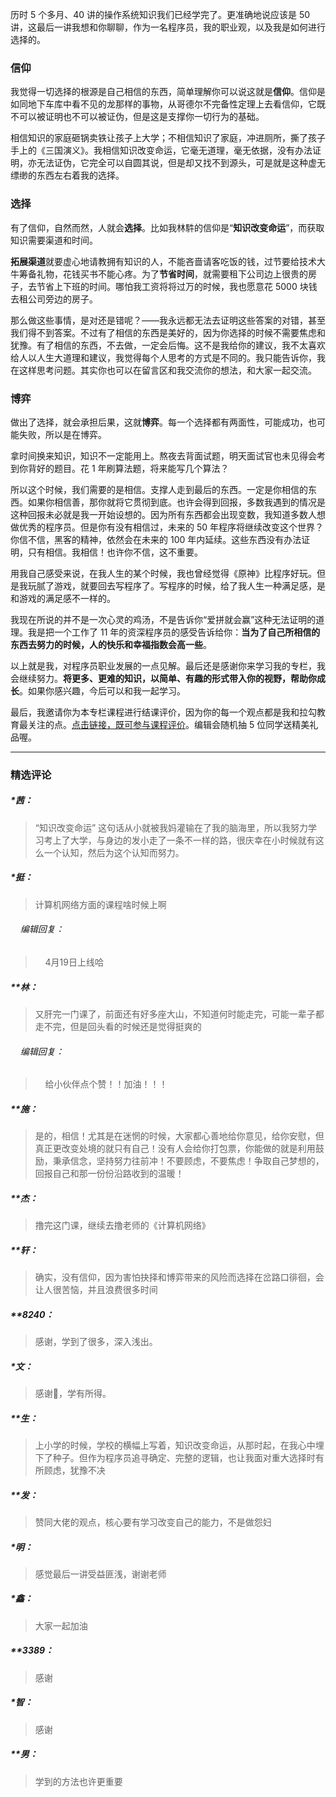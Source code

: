 <p >历时 5 个多月、40 讲的操作系统知识我们已经学完了。更准确地说应该是 50 讲，这最后一讲我想和你聊聊，作为一名程序员，我的职业观，以及我是如何进行选择的。</p>
<h3 >信仰</h3>
<p >我觉得一切选择的根源是自己相信的东西，简单理解你可以说这就是<strong >信仰</strong>。信仰是如同地下车库中看不见的龙那样的事物，从哥德尔不完备性定理上去看信仰，它既不可以被证明也不可以被证伪，但是这是支撑你一切行为的基础。</p>
<p >相信知识的家庭砸锅卖铁让孩子上大学；不相信知识了家庭，冲进厕所，撕了孩子手上的《三国演义》。我相信知识改变命运，它毫无道理，毫无依据，没有办法证明，亦无法证伪，它完全可以自圆其说，但是却又找不到源头，可是就是这种虚无缥缈的东西左右着我的选择。</p>
<h3 >选择</h3>
<p >有了信仰，自然而然，人就会<strong >选择</strong>。比如我林䭽的信仰是“<strong >知识改变命运</strong>”，而获取知识需要渠道和时间。</p>
<p ><strong >拓展渠道</strong>就要虚心地请教拥有知识的人，不能吝啬请客吃饭的钱，过节要给技术大牛筹备礼物，花钱买书不能心疼。为了<strong >节省时间</strong>，就需要租下公司边上很贵的房子，去节省上下班的时间。哪怕我工资将将过万的时候，我也愿意花 5000 块钱去租公司旁边的房子。</p>
<p >那么做这些事情，是对还是错呢？——我永远都无法去证明这些答案的对错，甚至我们得不到答案。不过有了相信的东西是美好的，因为你选择的时候不需要焦虑和犹豫。有了相信的东西，不去做，一定会后悔。这不是我给你的建议，我不太喜欢给人以人生大道理和建议，我觉得每个人思考的方式是不同的。我只能告诉你，我在这样思考问题。其实你也可以在留言区和我交流你的想法，和大家一起交流。</p>
<h3 >博弈</h3>
<p >做出了选择，就会承担后果，这就<strong >博弈</strong>。每一个选择都有两面性，可能成功，也可能失败，所以是在博弈。</p>
<p >拿时间换来知识，知识不一定能用上。熬夜去背面试题，明天面试官也未见得会考到你背好的题目。花 1 年刷算法题，将来能写几个算法？</p>
<p >所以这个时候，我们需要的是相信。支撑人走到最后的东西。一定是你相信的东西。如果你相信善，那你就将它贯彻到底。也许会得到回报，多数我遇到的情况是这种回报未必就是我一开始设想的。因为所有东西都会出现变数，我知道多数人想做优秀的程序员。但是你有没有相信过，未来的 50 年程序将继续改变这个世界？你信不信，黑客的精神，依然会在未来的 100 年内延续。这些东西没有办法证明，只有相信。我相信！也许你不信，这不重要。</p>
<p >用我自己感受来说，在我人生的某个时候，我也曾经觉得《原神》比程序好玩。但是我玩腻了游戏，就要回去写程序了。写程序的时候，给了我人生一种满足感，是和游戏的满足感不一样的。</p>
<p >我现在所说的并不是一次心灵的鸡汤，不是告诉你“爱拼就会赢”这种无法证明的道理。我是把一个工作了 11 年的资深程序员的感受告诉给你：<strong >当为了自己所相信的东西去努力的时候，人的快乐和幸福指数会高一些</strong>。</p>
<p >以上就是我，对程序员职业发展的一点见解。最后还是感谢你来学习我的专栏，我会继续努力。<strong >将更多、更难的知识，以简单、有趣的形式带入你的视野，帮助你成长</strong>。如果你感兴趣，今后可以和我一起学习。</p>
<p >最后，我邀请你为本专栏课程进行结课评价，因为你的每一个观点都是我和拉勾教育最关注的点。<a href="https://wj.qq.com/s2/8016796/2a80/" >点击链接，既可参与课程评价</a>。编辑会随机抽 5 位同学送精美礼品喔。</p>

---

### 精选评论

##### *茜：
> “知识改变命运” 这句话从小就被我妈灌输在了我的脑海里，所以我努力学习考上了大学，与身边的发小走了一条不一样的路，很庆幸在小时候就有这么一个认知，然后为这个认知而努力。

##### *挺：
> 计算机网络方面的课程啥时候上啊

 ###### &nbsp;&nbsp;&nbsp; 编辑回复：
> &nbsp;&nbsp;&nbsp; 4月19日上线哈

##### **林：
> 又肝完一门课了，前面还有好多座大山，不知道何时能走完，可能一辈子都走不完，但是回头看的时候还是觉得挺爽的

 ###### &nbsp;&nbsp;&nbsp; 编辑回复：
> &nbsp;&nbsp;&nbsp; 给小伙伴点个赞！！加油！！！

##### **施：
> 是的，相信！尤其是在迷惘的时候，大家都心善地给你意见，给你安慰，但真正更改变处境的就只有自己！没有人会给你打包票，你能做的就是利用鼓励，秉承信念，坚持努力往前冲！不要顾虑，不要焦虑！争取自己梦想的，回报自己和那一份份沿路收到的温暖！

##### **杰：
> 撸完这门课，继续去撸老师的《计算机网络》

##### **轩：
> 确实，没有信仰，因为害怕抉择和博弈带来的风险而选择在岔路口徘徊，会让人很苦恼，并且浪费很多时间

##### **8240：
> 感谢，学到了很多，深入浅出。

##### *文：
> 感谢🙏，学有所得。

##### **生：
> 上小学的时候，学校的横幅上写着，知识改变命运，从那时起，在我心中埋下了种子。但作为程序员追寻确定、完整的逻辑，也让我面对重大选择时有所顾虑，犹豫不决

##### **发：
> 赞同大佬的观点，核心要有学习改变自己的能力，不是做怨妇

##### *明：
> 感觉最后一讲受益匪浅，谢谢老师

##### *鑫：
> 大家一起加油

##### **3389：
> 感谢

##### *智：
> 感谢

##### **男：
> 学到的方法也许更重要

